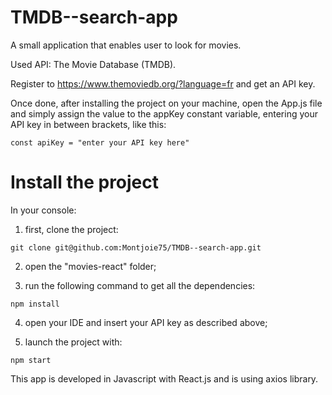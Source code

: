 # TMDB--search-app

A small application that enables user to look for movies.

Used API: The Movie Database (TMDB).

Register to https://www.themoviedb.org/?language=fr and get an API key.

Once done, after installing the project on your machine, open the App.js file and simply assign the value to the appKey constant variable, entering your API key in between brackets, like this: 

    const apiKey = "enter your API key here"

# Install the project

In your console: 

   1. first, clone the project:
    
    git clone git@github.com:Montjoie75/TMDB--search-app.git
   
   2. open the "movies-react" folder;
   
   3. run the following command to get all the dependencies:

    npm install 
    
   4. open your IDE and insert your API key as described above;

   5. launch the project with:

    npm start

This app is developed in Javascript with React.js and is using axios library.
